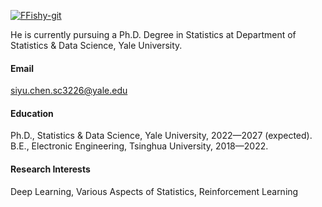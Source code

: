 

[![FFishy-git](https://img.shields.io/badge/FFishy-git%20-%20GitHub?style=plastic&logo=GitHub&link=https%3A%2F%2Fgithub.com%2FFFishy-git
)](https://github.com/FFishy-git)

He is currently pursuing a Ph.D. Degree in Statistics at Department of Statistics \& Data Science, Yale University.

#### Email
siyu.chen.sc3226@yale.edu

#### Education
Ph.D., Statistics \& Data Science, Yale University, 2022—2027 (expected).\
B.E., Electronic Engineering, Tsinghua University, 2018—2022.

#### Research Interests
Deep Learning, Various Aspects of Statistics, Reinforcement Learning

